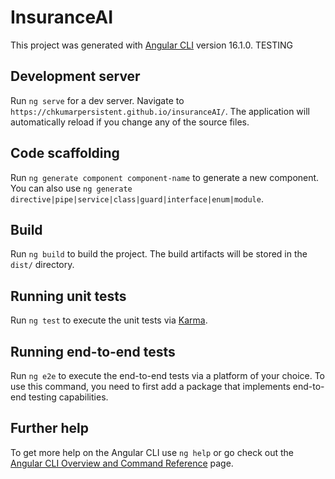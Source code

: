 # InsuranceAI

This project was generated with [Angular CLI](https://github.com/angular/angular-cli) version 16.1.0.
TESTING 

## Development server

Run `ng serve` for a dev server. Navigate to `https://chkumarpersistent.github.io/insuranceAI/`. The application will automatically reload if you change any of the source files.

## Code scaffolding

Run `ng generate component component-name` to generate a new component. You can also use `ng generate directive|pipe|service|class|guard|interface|enum|module`.

## Build

Run `ng build` to build the project. The build artifacts will be stored in the `dist/` directory.

## Running unit tests

Run `ng test` to execute the unit tests via [Karma](https://karma-runner.github.io).

## Running end-to-end tests

Run `ng e2e` to execute the end-to-end tests via a platform of your choice. To use this command, you need to first add a package that implements end-to-end testing capabilities.

## Further help

To get more help on the Angular CLI use `ng help` or go check out the [Angular CLI Overview and Command Reference](https://angular.io/cli) page.

<!-- ng build --configuration-production --base-href https://[username].github.io/[repo]/ -->
<!-- https://chkumarpersistent.github.io/insuranceAI/ -->
